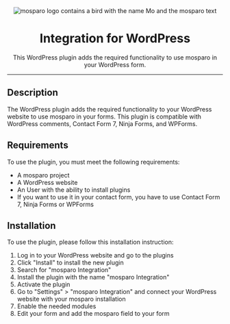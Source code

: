 &nbsp;
<p align="center">
    <img src="https://github.com/mosparo/mosparo/blob/master/assets/images/mosparo-logo.svg?raw=true" alt="mosparo logo contains a bird with the name Mo and the mosparo text"/>
</p>

<h1 align="center">
    Integration for WordPress
</h1>
<p align="center">
    This WordPress plugin adds the required functionality to use mosparo in your WordPress form.
</p>

-----

## Description
The WordPress plugin adds the required functionality to your WordPress website to use mosparo in your forms.
This plugin is compatible with WordPress comments, Contact Form 7, Ninja Forms, and WPForms.

## Requirements
To use the plugin, you must meet the following requirements:
- A mosparo project
- A WordPress website
- An User with the ability to install plugins
- If you want to use it in your contact form, you have to use Contact Form 7, Ninja Forms or WPForms

## Installation
To use the plugin, please follow this installation instruction:

1. Log in to your WordPress website and go to the plugins
2. Click "Install" to install the new plugin
3. Search for "mosparo Integration"
4. Install the plugin with the name "mosparo Integration"
5. Activate the plugin
6. Go to "Settings" > "mosparo Integration" and connect your WordPress website with your mosparo installation
7. Enable the needed modules
8. Edit your form and add the mosparo field to your form
